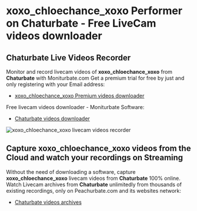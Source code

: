 # xoxo_chloechance_xoxo Performer on Chaturbate - Free LiveCam videos downloader

## Chaturbate Live Videos Recorder

Monitor and record livecam videos of **xoxo_chloechance_xoxo** from **Chaturbate** with Moniturbate.com
Get a premium trial for free by just and only registering with your Email address:
* [xoxo_chloechance_xoxo Premium videos downloader](https://moniturbate.com/request-demo-licence-key.html)

Free livecam videos downloader - Moniturbate Software:
* [Chaturbate videos downloader](https://moniturbate.com/moniturbate-download-software.html)

![xoxo_chloechance_xoxo livecam videos recorder](https://peachurnet.com/templates/moniturbate-software.png)


## Capture xoxo_chloechance_xoxo videos from the Cloud and watch your recordings on Streaming

Without the need of downloading a software, capture **xoxo_chloechance_xoxo** livecam videos from **Chaturbate** 100% online.
Watch Livecam archives from **Chaturbate** unlimitedly from thousands of existing recordings, only on Peachurbate.com and its websites network:
* [Chaturbate videos archives](https://peachurnet.com/)
